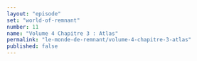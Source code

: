 ```yaml
---
layout: "episode"
set: "world-of-remnant"
number: 11
name: "Volume 4 Chapitre 3 : Atlas"
permalink: "le-monde-de-remnant/volume-4-chapitre-3-atlas"
published: false
---
```

